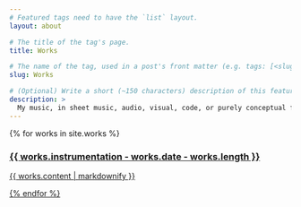 ```yaml
---
# Featured tags need to have the `list` layout.
layout: about

# The title of the tag's page.
title: Works

# The name of the tag, used in a post's front matter (e.g. tags: [<slug>]).
slug: Works

# (Optional) Write a short (~150 characters) description of this featured tag.
description: >
  My music, in sheet music, audio, visual, code, or purely conceptual forms. 
---
```


{% for works in site.works %}
  <a href="{{ works.url }}">
  <h3>{{ works.instrumentation - works.date - works.length }}</h3>
  <p>{{ works.content | markdownify }}</p>
{% endfor %}